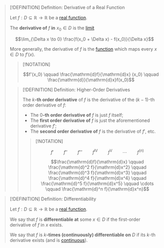 >[!DEFINITION] Definition: Derivative of a Real Function
>
>Let $f: D \subseteq \mathbb{R} \to \mathbb{R}$ be a [real function](../Functions/Real%20Function.md).
>
>The **derivative of** $f$ **in** $x_0 \in D$ is the [limit](../Functions/Limits%20of%20Functions/Real%20Limits%20of%20a%20Function.md)
>
>$$\lim_{\Delta x \to 0} \frac{f(x_0 + \Delta x) - f(x_0)}{\Delta x}$$
>
>More generally, the derivative of $f$ is the [function](../Functions/Real%20Function.md) which maps every $x \in D$ to $f'(x)$.
>
>>[!NOTATION]
>>
>>$$f'(x_0) \qquad \frac{\mathrm{d}f}{\mathrm{d}x} (x_0) \qquad \frac{\mathrm{d}}{\mathrm{d}x}f(x_0)$$
>
>>[!DEFINITION] Definition: Higher-Order Derivatives
>>
>>The $k$**-th order derivative** of $f$ is the derivative of the $(k-1)$-th order derivative of $f$:
>> - The $0$**-th order derivative of** $f$ is just $f$ itself;
>> - The **first order derivative of** $f$ is just the aforementioned derivative $f'$;
>> - The **second order derivative of** $f$ is the derivative of $f'$, etc.
>>
>>>[!NOTATION]
>>>
>>>$$f' \qquad f'' \qquad f''' \qquad f^{\mathrm{IV}} \qquad f^{\mathrm{V}} \qquad \cdots \qquad f^{(n)}$$
>>>
>>>$$\frac{\mathrm{d}f}{\mathrm{d}x} \qquad \frac{\mathrm{d}^2 f}{\mathrm{d}x^2} \qquad \frac{\mathrm{d}^3 f}{\mathrm{d}x^3} \qquad \frac{\mathrm{d}^4 f}{\mathrm{d}x^4} \qquad  \frac{\mathrm{d}^5 f}{\mathrm{d}x^5} \qquad \cdots \qquad \frac{\mathrm{d}^n f}{\mathrm{d}x^n}$$
>


>[!DEFINITION] Definition: Differentiability
>
>Let $f: D \subseteq \mathbb{R} \to \mathbb{R}$ be a [real function](../Functions/Real%20Function.md).
>
>We say that $f$ is **differentiable at** some $x \in D$ if the first-order derivative of $f$ in $x$ exists.
>
>We say that $f$ is $k$**-times (continuously) differentiable on** $D$ if its $k$-th derivative exists (and is [continuous](../Functions/Continuity/Continuity.md)).

